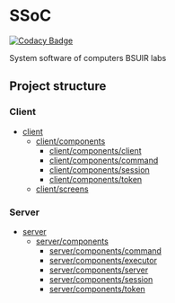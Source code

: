 # SSoC
[![Codacy Badge](https://app.codacy.com/project/badge/Grade/aa79044cb2be47eda87a067d47b50a36)](https://www.codacy.com/gh/edelwud/SSoC/dashboard?utm_source=github.com&amp;utm_medium=referral&amp;utm_content=edelwud/SSoC&amp;utm_campaign=Badge_Grade)

System software of computers BSUIR labs

## Project structure

### Client

* [client](./client)
  * [client/components](./client/components)
    * [client/components/client](./client/components/client)
    * [client/components/command](./client/components/command)
    * [client/components/session](./client/components/session)
    * [client/components/token](./client/components/token)
  * [client/screens](./client/screens)

### Server

* [server](./server)
  * [server/components](./server/components)
    * [server/components/command](./server/components/command)
    * [server/components/executor](./server/components/executor)
    * [server/components/server](./server/components/server)
    * [server/components/session](./server/components/session)
    * [server/components/token](./server/components/token)
